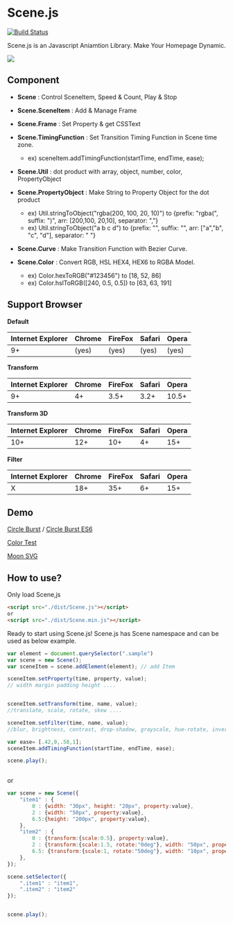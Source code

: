 Scene.js
============
[![Build Status](https://travis-ci.org/daybrush/scenejs.svg?branch=master)](https://travis-ci.org/daybrush/scenejs)


Scene.js is an Javascript Aniamtion Library. Make Your Homepage Dynamic.
<br>

<img src="https://github.com/daybrush/scenejs/raw/master/model/model.png">

## Component
* **Scene** : Control SceneItem, Speed & Count, Play & Stop
* **Scene.SceneItem** : Add & Manage Frame
* **Scene.Frame** : Set Property & get CSSText
* **Scene.TimingFunction** : Set Transition Timing Function in Scene time zone.
	+ ex) sceneItem.addTimingFunction(startTime, endTime, ease);
* **Scene.Util** : dot product with array, object, number, color, PropertyObject
* **Scene.PropertyObject** : Make String to Property Object for the dot product
	+ ex) Util.stringToObject("rgba(200, 100, 20, 10)") to {prefix: "rgba(", suffix: ")", arr: [200,100, 20,10], separator: ","}
	+ ex) Util.stringToObject("a b c d") to {prefix: "", suffix: "", arr: ["a","b", "c", "d"], separator: " "}

* **Scene.Curve** : Make Transition Function with Bezier Curve.
* **Scene.Color** : Convert RGB, HSL HEX4, HEX6 to RGBA Model.
	+ ex) Color.hexToRGB("#123456") to [18, 52, 86]
	+ ex) Color.hslToRGB([240, 0.5, 0.5]) to [63, 63, 191]

## Support Browser
**Default**

|Internet Explorer|Chrome|FireFox|Safari|Opera|
|---|---|---|---|---|
|9+|(yes)|(yes)|(yes)|(yes)|
**Transform**

|Internet Explorer|Chrome|FireFox|Safari|Opera|
|---|---|---|---|---|
|9+|4+|3.5+|3.2+|10.5+|
**Transform 3D**

|Internet Explorer|Chrome|FireFox|Safari|Opera|
|---|---|---|---|---|
|10+|12+|10+|4+|15+|
**Filter**

|Internet Explorer|Chrome|FireFox|Safari|Opera|
|---|---|---|---|---|
|X|18+|35+|6+|15+|


## Demo

[Circle Burst](http://daybrush.com/Scene.js/sample/circleburst.html)   /   [Circle Burst ES6](http://daybrush.com/Scene.js/sample/circleburst.es6.html)

[Color Test](http://daybrush.com/Scene.js/sample/colortest.html)

[Moon SVG](http://daybrush.com/Scene.js/sample/fullmoon.html)




## How to use?

Only load Scene,js

```HTML
<script src="./dist/Scene.js"></script>
or
<script src="./dist/Scene.min.js"></script>

```
 
Ready to start using Scene.js! Scene.js has Scene namespace and can be used as below example.

```javascript
var element = document.querySelector(".sample")
var scene = new Scene();
var sceneItem = scene.addElement(element); // add Item

sceneItem.setProperty(time, property, value);
// width margin padding height ....


sceneItem.setTransform(time, name, value);
//translate, scale, rotate, skew ....

sceneItem.setFilter(time, name, value);
//blur, brightness, contrast, drop-shadow, grayscale, hue-rotate, invert, opacity, saturate, sepia

var ease= [.42,0,.58,1];
sceneItem.addTimingFunction(startTime, endTime, ease);

scene.play();
        
```

or

```javascript
var scene = new Scene({
	"item1" : {
		0 : {width: "30px", height: "20px", property:value},
		2 : {width: "50px", property:value},
		6.5:{height: "200px", property:value},
	},
	"item2" : {
		0 : {transform:{scale:0.5}, property:value},
		2 : {transform:{scale:1.5, rotate:"0deg"}, width: "50px", property:value},
		6.5: {transform:{scale:1, rotate:"50deg"}, width: "10px", property:value},
	},
});

scene.setSelector({
	".item1" : "item1",
	".item2" : "item2"
});


scene.play();

```


